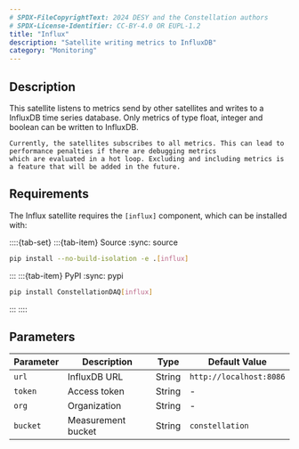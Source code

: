 ```yaml
---
# SPDX-FileCopyrightText: 2024 DESY and the Constellation authors
# SPDX-License-Identifier: CC-BY-4.0 OR EUPL-1.2
title: "Influx"
description: "Satellite writing metrics to InfluxDB"
category: "Monitoring"
---
```


## Description

This satellite listens to metrics send by other satellites and writes to a InfluxDB time series database.
Only metrics of type float, integer and boolean can be written to InfluxDB.

```{warning}
Currently, the satellites subscribes to all metrics. This can lead to performance penalties if there are debugging metrics
which are evaluated in a hot loop. Excluding and including metrics is a feature that will be added in the future.
```

## Requirements

The Influx satellite requires the `[influx]` component, which can be installed with:

::::{tab-set}
:::{tab-item} Source
:sync: source

```sh
pip install --no-build-isolation -e .[influx]
```

:::
:::{tab-item} PyPI
:sync: pypi

```sh
pip install ConstellationDAQ[influx]
```

:::
::::

## Parameters

| Parameter | Description | Type | Default Value |
|-----------|-------------|------|---------------|
| `url` | InfluxDB URL | String | `http://localhost:8086` |
| `token` | Access token | String | - |
| `org` | Organization | String | - |
| `bucket` | Measurement bucket | String | `constellation` |
